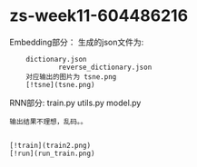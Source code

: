 # zs-week11-604486216


Embedding部分：
	生成的json文件为:

		dictionary.json
                reverse_dictionary.json
        对应输出的图片为 tsne.png
        [!tsne](tsne.png)

 





RNN部分:
	train.py 
	utils.py 
	model.py 	

    输出结果不理想，乱码。。

 
    [!train](train2.png)
    [!run](run_train.png)
